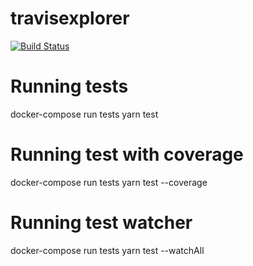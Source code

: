 # travisexplorer

[![Build Status](https://travis-ci.org/vimemo/travisexplorer.svg?branch=master)](https://travis-ci.org/vimemo/travisexplorer)


# Running tests

docker-compose run tests yarn test

# Running test with coverage

docker-compose run tests yarn test --coverage

# Running test watcher

docker-compose run tests yarn test --watchAll
